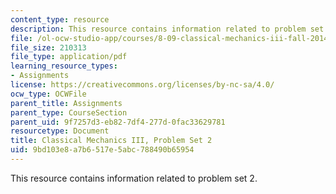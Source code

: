 ```yaml
---
content_type: resource
description: This resource contains information related to problem set 2.
file: /ol-ocw-studio-app/courses/8-09-classical-mechanics-iii-fall-2014/9bd103e8a7b6517e5abc788490b65954_MIT8_09F14_pset2.pdf
file_size: 210313
file_type: application/pdf
learning_resource_types:
- Assignments
license: https://creativecommons.org/licenses/by-nc-sa/4.0/
ocw_type: OCWFile
parent_title: Assignments
parent_type: CourseSection
parent_uid: 9f7257d3-eb82-7df4-277d-0fac33629781
resourcetype: Document
title: Classical Mechanics III, Problem Set 2
uid: 9bd103e8-a7b6-517e-5abc-788490b65954
---
```

This resource contains information related to problem set 2.